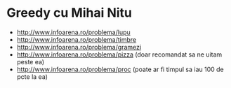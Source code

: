# Greedy cu Mihai Nitu

* http://www.infoarena.ro/problema/lupu
* http://www.infoarena.ro/problema/timbre
* http://www.infoarena.ro/problema/gramezi
* http://www.infoarena.ro/problema/pizza (doar recomandat sa ne uitam peste ea)
* http://www.infoarena.ro/problema/proc (poate ar fi timpul sa iau 100 de pcte la ea)
